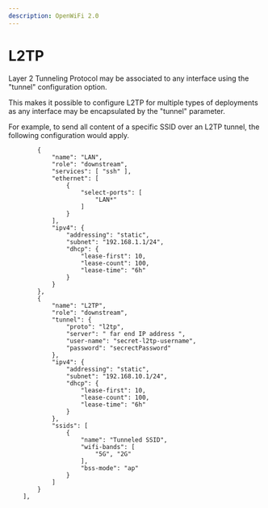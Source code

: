 ```yaml
---
description: OpenWiFi 2.0
---
```


# L2TP

Layer 2 Tunneling Protocol may be associated to any interface using the "tunnel" configuration option.

This makes it possible to configure L2TP for multiple types of deployments as any interface may be encapsulated by the "tunnel" parameter.

For example, to send all content of a specific SSID over an L2TP tunnel, the following configuration would apply.

```text
        {
            "name": "LAN",
            "role": "downstream",
            "services": [ "ssh" ],
            "ethernet": [
                {
                    "select-ports": [
                        "LAN*"
                    ]
                }
            ],
            "ipv4": {
                "addressing": "static",
                "subnet": "192.168.1.1/24",
                "dhcp": {
                    "lease-first": 10,
                    "lease-count": 100,
                    "lease-time": "6h"
                }
            }
        },
        {
            "name": "L2TP",
            "role": "downstream",
            "tunnel": {
                "proto": "l2tp",
                "server": " far end IP address ",
                "user-name": "secret-l2tp-username",
                "password": "secrectPassword"
            },
            "ipv4": {
                "addressing": "static",
                "subnet": "192.168.10.1/24",
                "dhcp": {
                    "lease-first": 10,
                    "lease-count": 100,
                    "lease-time": "6h"
                }
            },
            "ssids": [
                {
                    "name": "Tunneled SSID",
                    "wifi-bands": [
                        "5G", "2G"
                    ],
                    "bss-mode": "ap"
                }
            ]
        }
    ],
```

